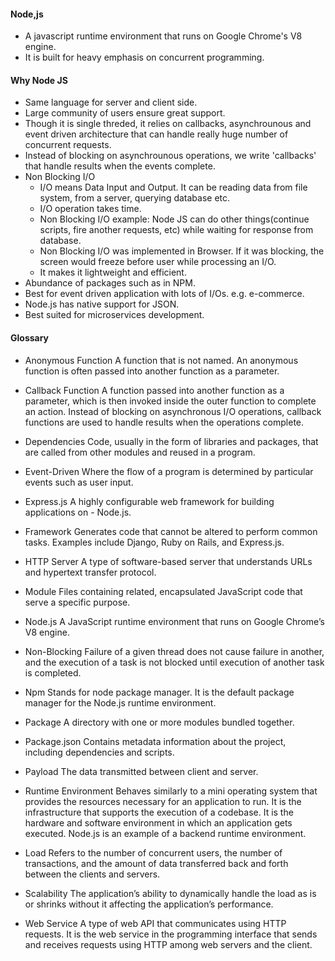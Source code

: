 #### Node,js
- A javascript runtime environment that runs on Google Chrome's V8 engine.
- It is built for heavy emphasis on concurrent programming.

#### Why Node JS
- Same language for server and client side.
- Large community of users ensure great support.
- Though it is single threded, it relies on callbacks, asynchrounous and event driven architecture that can handle really huge number of concurrent requests.
- Instead of blocking on asynchrounous operations, we write 'callbacks' that handle results when the events complete.
- Non Blocking I/O
    - I/O means Data Input and Output. It can be reading data from file system, from a server, querying database etc.
    - I/O operation takes time.
    - Non Blocking I/O example: Node JS can do other things(continue scripts, fire another requests, etc) while waiting for response from database.
    - Non Blocking I/O was implemented in Browser. If it was blocking, the screen would freeze before user while processing an I/O.
	- It makes it lightweight and efficient.
- Abundance of packages such as in NPM.
- Best for event driven application with lots of I/Os. e.g. e-commerce.
- Node.js has native support for JSON.
- Best suited for microservices development.

#### Glossary
- Anonymous Function
A function that is not named. An anonymous function is often passed into another function as a parameter.

- Callback Function
A function passed into another function as a parameter, which is then invoked inside the outer function to complete an action. Instead of blocking on asynchronous I/O operations, callback functions are used to handle results when the operations complete.

- Dependencies
Code, usually in the form of libraries and packages, that are called from other modules and reused in a program.

- Event-Driven
	Where the flow of a program is determined by particular events such as user input.

- Express.js
	A highly configurable web framework for building applications on - Node.js.

- Framework
	Generates code that cannot be altered to perform common tasks. Examples include Django, Ruby on Rails, and Express.js.

- HTTP Server
	A type of software-based server that understands URLs and hypertext transfer protocol.

- Module
	Files containing related, encapsulated JavaScript code that serve a specific purpose.

- Node.js
	A JavaScript runtime environment that runs on Google Chrome’s V8 engine.
- Non-Blocking
	Failure of a given thread does not cause failure in another, and the execution of a task is not blocked until execution of another task is completed.

- Npm
	Stands for node package manager. It is the default package manager for the Node.js runtime environment.

- Package
	A directory with one or more modules bundled together.

- Package.json
	Contains metadata information about the project, including dependencies and scripts.

- Payload
	The data transmitted between client and server.

- Runtime Environment
	Behaves similarly to a mini operating system that provides the resources necessary for an application to run. It is the infrastructure that supports the execution of a codebase. It is the hardware and software environment in which an application gets executed. Node.js is an example of a backend runtime environment.

- Load
	Refers to the number of concurrent users, the number of transactions, and the amount of data transferred back and forth between the clients and servers.

- Scalability
	The application’s ability to dynamically handle the load as is or shrinks without it affecting the application’s performance.

- Web Service
	A type of web API that communicates using HTTP requests. It is the web service in the programming interface that sends and receives requests using HTTP among web servers and the client.